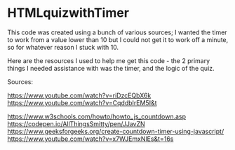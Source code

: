 # HTMLquizwithTimer

This code was created using a bunch of various sources;
I wanted the timer to work from a value lower than 10 but I could not get it to work off a minute, so for whatever reason I stuck with 10.

Here are the resources I used to help me get this code - the 2 primary things I needed assistance with was the timer, and the logic of the quiz.

Sources:

https://www.youtube.com/watch?v=riDzcEQbX6k
https://www.youtube.com/watch?v=CqddbIrEM5I&t

https://www.w3schools.com/howto/howto_js_countdown.asp
https://codepen.io/AllThingsSmitty/pen/JJavZN
https://www.geeksforgeeks.org/create-countdown-timer-using-javascript/
https://www.youtube.com/watch?v=x7WJEmxNlEs&t=16s
